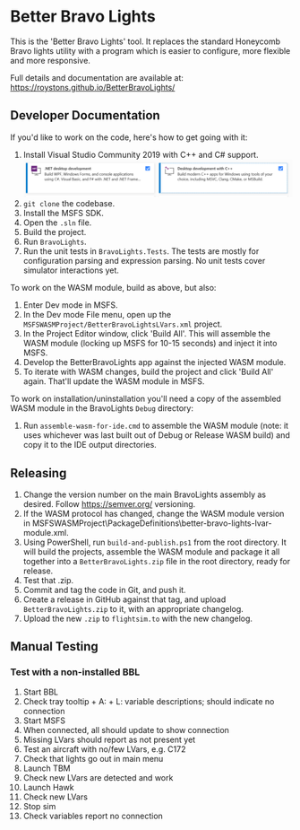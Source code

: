 # Better Bravo Lights

This is the 'Better Bravo Lights' tool. It replaces the standard Honeycomb Bravo lights utility with a program which is easier to configure, more flexible and more responsive.

Full details and documentation are available at: https://roystons.github.io/BetterBravoLights/

## Developer Documentation

If you'd like to work on the code, here's how to get going with it:

1. Install Visual Studio Community 2019 with C++ and C# support. <img src="./docs/VS2019Install.png" />
2. `git clone` the codebase.
3. Install the MSFS SDK.
4. Open the `.sln` file.
5. Build the project.
6. Run `BravoLights`.
7. Run the unit tests in `BravoLights.Tests`. The tests are mostly for configuration parsing and expression parsing.
   No unit tests cover simulator interactions yet.

To work on the WASM module, build as above, but also:

1. Enter Dev mode in MSFS.
2. In the Dev mode File menu, open up the `MSFSWASMProject/BetterBravoLightsLVars.xml` project.
3. In the Project Editor window, click 'Build All'. This will assemble the WASM module (locking up MSFS for 10-15 seconds) and inject it into MSFS.
4. Develop the BetterBravoLights app against the injected WASM module.
5. To iterate with WASM changes, build the project and click 'Build All' again. That'll update the WASM module in MSFS.

To work on installation/uninstallation you'll need a copy of the assembled WASM module in the BravoLights `Debug` directory:

1. Run `assemble-wasm-for-ide.cmd` to assemble the WASM module (note: it uses whichever was last built out of Debug or Release WASM build)
   and copy it to the IDE output directories.

## Releasing

1. Change the version number on the main BravoLights assembly as desired. Follow https://semver.org/ versioning.
2. If the WASM protocol has changed, change the WASM module version in MSFSWASMProject\PackageDefinitions\better-bravo-lights-lvar-module.xml.
3. Using PowerShell, run `build-and-publish.ps1` from the root directory. It will build the projects, assemble the WASM module and package
   it all together into a `BetterBravoLights.zip` file in the root directory, ready for release.
4. Test that .zip.
5. Commit and tag the code in Git, and push it.
6. Create a release in GitHub against that tag, and upload `BetterBravoLights.zip` to it, with an appropriate changelog.
7. Upload the new `.zip` to `flightsim.to` with the new changelog.

## Manual Testing

### Test with a non-installed BBL

1. Start BBL
2. Check tray tooltip + A: + L: variable descriptions; should indicate no connection
3. Start MSFS
4. When connected, all should update to show connection
5. Missing LVars should report as not present yet
6. Test an aircraft with no/few LVars, e.g. C172
7. Check that lights go out in main menu
8. Launch TBM
9. Check new LVars are detected and work
10. Launch Hawk
11. Check new LVars
12. Stop sim
13. Check variables report no connection
